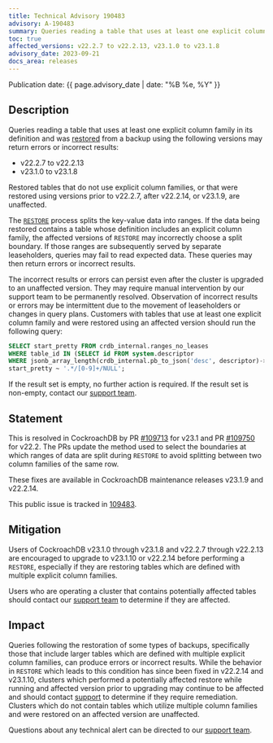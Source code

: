 ```yaml
---
title: Technical Advisory 190483
advisory: A-190483
summary: Queries reading a table that uses at least one explicit column family in its definition and was restored from a backup using version v22.2.7 to v22.2.13 or v23.1.0 to v23.1.8 may return errors or incorrect results.
toc: true
affected_versions: v22.2.7 to v22.2.13, v23.1.0 to v23.1.8
advisory_date: 2023-09-21
docs_area: releases
---
```


Publication date: {{ page.advisory_date | date: "%B %e, %Y" }}

## Description

Queries reading a table that uses at least one explicit column family in its definition and was [restored](https://www.cockroachlabs.com/docs/stable/backup-and-restore-overview) from a backup using the following versions may return errors or incorrect results:

- v22.2.7 to v22.2.13  
- v23.1.0 to v23.1.8

Restored tables that do not use explicit column families, or that were restored using versions prior to v22.2.7, after v22.2.14, or v23.1.9, are unaffected.

The [`RESTORE`](https://www.cockroachlabs.com/docs/stable/restore) process splits the key-value data into ranges. If the data being restored contains a table whose definition includes an explicit column family, the affected versions of `RESTORE` may incorrectly choose a split boundary. If those ranges are subsequently served by separate leaseholders, queries may fail to read expected data. These queries may then return errors or incorrect results.

The incorrect results or errors can persist even after the cluster is upgraded to an unaffected version. They may require manual intervention by our support team to be permanently resolved. Observation of incorrect results or errors may be intermittent due to the movement of leaseholders or changes in query plans. Customers with tables that use at least one explicit column family and were restored using an affected version should run the following query:

~~~ sql
SELECT start_pretty FROM crdb_internal.ranges_no_leases
WHERE table_id IN (SELECT id FROM system.descriptor 
WHERE jsonb_array_length(crdb_internal.pb_to_json('desc', descriptor)->'table'->'families') > 1 AND id > 50) AND
start_pretty ~ '.*/[0-9]+/NULL';	
~~~

If the result set is empty, no further action is required. If the result set is non-empty, contact our [support team](https://support.cockroachlabs.com/).

## Statement

This is resolved in CockroachDB by PR [#109713](https://github.com/cockroachdb/cockroach/pull/109713) for v23.1 and PR [#109750](https://github.com/cockroachdb/cockroach/pull/109750) for v22.2. The PRs update the method used to select the boundaries at which ranges of data are split during `RESTORE` to avoid splitting between two column families of the same row.

These fixes are available in CockroachDB maintenance releases v23.1.9 and v22.2.14.

This public issue is tracked in [109483](https://github.com/cockroachdb/cockroach/issues/109483).

## Mitigation

Users of CockroachDB v23.1.0 through v23.1.8 and v22.2.7 through v22.2.13 are encouraged to upgrade to v23.1.10 or v22.2.14 before performing a `RESTORE`, especially if they are restoring tables which are defined with multiple explicit column families.

Users who are operating a cluster that contains potentially affected tables should contact our [support team](https://support.cockroachlabs.com/) to determine if they are affected.

## Impact

Queries following the restoration of some types of backups, specifically those that include larger tables which are defined with multiple explicit column families, can produce errors or incorrect results. While the behavior in `RESTORE` which leads to this condition has since been fixed in v22.2.14 and v23.1.10, clusters which performed a potentially affected restore while running and affected version prior to upgrading may continue to be affected and should contact [support](https://support.cockroachlabs.com/) to determine if they require remediation. Clusters which do not contain tables which utilize multiple column families and were restored on an affected version are unaffected.

Questions about any technical alert can be directed to our [support team](https://support.cockroachlabs.com/).